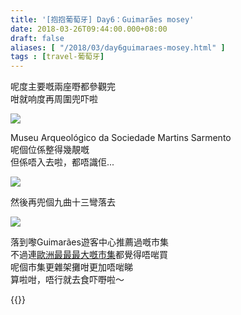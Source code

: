 ```yaml
---
title: '[抱抱葡萄牙] Day6：Guimarães mosey'
date: 2018-03-26T09:44:00.000+08:00
draft: false
aliases: [ "/2018/03/day6guimaraes-mosey.html" ]
tags : [travel-葡萄牙]
---
```


呢度主要嘅兩座嘢都參觀完  
咁就响度再周圍兜吓啦  

![](/images/portugal6f.jpg)

Museu Arqueológico da Sociedade Martins Sarmento  
呢個位係整得幾靚嘅  
但係唔入去啦，都唔識佢...  

![](/images/portugal6f1.jpg)

然後再兜個九曲十三彎落去  

![](/images/portugal6f2.jpg)

落到嚟Guimarães遊客中心推薦過嘅市集  
不過連[歐洲最最最大嘅市集](https://hidie.net/portugal5b/)都覺得唔啱買  
呢個市集更雜架攤咁更加唔啱睇  
算啦咁，唔行就去食吓嘢啦～  
  

{{<portugal>}}  
